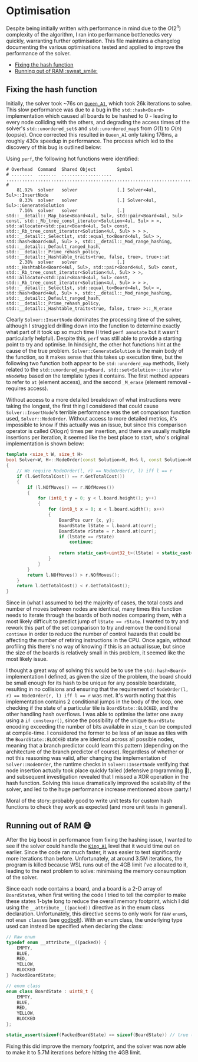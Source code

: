 # Optimisation <!-- omit in toc -->

Despite being initially written with performance in mind due to the $O(2^n)$ complexity of the algorithm, I ran into performance bottlenecks very quickly, warranting further optimisation. This file maintains a changelog documenting the various optimisations tested and applied to improve the performance of the solver. 

- [Fixing the hash function](#fixing-the-hash-function)
- [Running out of RAM :sweat\_smile:](#running-out-of-ram-sweat_smile)


## Fixing the hash function
Initially, the solver took ~76s on [`Queen_A1`](src/puzzles.hpp#120), which took 26k iterations to solve. This slow performance was due to a bug in the `std::hash<Board>` implementation which caused all boards to be hashed to 0 - leading to every node colliding with the others, and degrading the access times of the solver's `std::unordered_set`s and `std::unordered_map`s from $O(1)$ to $O(n)$ (oopsie). Once corrected this resulted in `Queen_A1` only taking 176ms, a roughly 430x speedup in performance. The process which led to the discovery of this bug is outlined below:

Using `perf`, the following hot functions were identified:
```
# Overhead  Command  Shared Object        Symbol
# ........  .......  ...................  ...............................................................................................................................................................................................................................................................................................................................................................................................................................................................................................................
#
    81.92%  solver   solver               [.] Solver<4ul, 5ul>::InsertNode
     8.33%  solver   solver               [.] Solver<4ul, 5ul>::GenerateSolution
     7.16%  solver   solver               [.] std::__detail::_Map_base<Board<4ul, 5ul>, std::pair<Board<4ul, 5ul> const, std::_Rb_tree_const_iterator<Solution<4ul, 5ul> > >, std::allocator<std::pair<Board<4ul, 5ul> const, std::_Rb_tree_const_iterator<Solution<4ul, 5ul> > > >, std::__detail::_Select1st, std::equal_to<Board<4ul, 5ul> >, std::hash<Board<4ul, 5ul> >, std::__detail::_Mod_range_hashing, std::__detail::_Default_ranged_hash, std::__detail::_Prime_rehash_policy, std::__detail::_Hashtable_traits<true, false, true>, true>::at
     2.38%  solver   solver               [.] std::_Hashtable<Board<4ul, 5ul>, std::pair<Board<4ul, 5ul> const, std::_Rb_tree_const_iterator<Solution<4ul, 5ul> > >, std::allocator<std::pair<Board<4ul, 5ul> const, std::_Rb_tree_const_iterator<Solution<4ul, 5ul> > > >, std::__detail::_Select1st, std::equal_to<Board<4ul, 5ul> >, std::hash<Board<4ul, 5ul> >, std::__detail::_Mod_range_hashing, std::__detail::_Default_ranged_hash, std::__detail::_Prime_rehash_policy, std::__detail::_Hashtable_traits<true, false, true> >::_M_erase
```
Clearly `Solver::InsertNode` dominates the processing time of the solver, although I struggled drilling down into the function to determine exactly what part of it took up so much time (I tried `perf annotate` but it wasn't particularly helpful). Despite this, `perf` was still able to provide a starting point to try and optimise. In hindsight, the other hot functions hint at the cause of the true problem. `Solver::GenerateSolution` is the main body of the function, so it makes sense that this takes up execution time, but the following two function both appear to be `std::unorderd_map` methods, likely related to the `std::unordered_map<Board, std::set<Solution>::iterator mNodeMap` based on the template types it contains. The first method appears to refer to `at` (element access), and the second `_M_erase` (element removal - requires access).

Without access to a more detailed breakdown of what instructions were taking the longest, the first thing I considered that could cause `Solver::InsertNode`'s terrible performance was the set comparison function used, `Solver::NodeOrder`. Without access to more detailed metrics, it's impossible to know if this actually was an issue, but since this comparison operator is called $O(\log{n})$ times per insertion, and there are usually multiple insertions per iteration, it seemed like the best place to start, who's original implementation is shown below:
```c++
template <size_t W, size_t H>
bool Solver<W, H>::NodeOrder(const Solution<W, H>& l, const Solution<W, H>& r)
{
    // We require NodeOrder(l, r) == NodeOrder(r, l) iff l == r
    if (l.GetTotalCost() == r.GetTotalCost())
    {
        if (l.NOfMoves() == r.NOfMoves())
        {
            for (int8_t y = 0; y < l.board.height(); y++)
            {
                for (int8_t x = 0; x < l.board.width(); x++)
                {
                    BoardPos curr {x, y};
                    BoardState lState = l.board.at(curr);
                    BoardState rState = r.board.at(curr);
                    if (lState == rState)
                        continue;
                    
                    return static_cast<uint32_t>(lState) < static_cast<uint32_t>(rState);
                }
            }
        }
        return l.NOfMoves() > r.NOfMoves();
    }
    return l.GetTotalCost() < r.GetTotalCost();
}
```
Since in (what I assumed to be) the majority of cases, the total costs and number of moves between nodes are identical, many times this function needs to iterate through the boards of both nodes comparing them, with a most likely difficult to predict jump of `lState == rState`. I wanted to try and rework this part of the set comparison to try and remove the conditional `continue` in order to reduce the number of control hazards that could be affecting the number of retiring instructions in the CPU. Once again, without profiling this there's no way of knowing if this is an actual issue, but since the size of the boards is relatively small in this problem, it seemed like the most likely issue. 

I thought a great way of solving this would be to use the `std::hash<Board>` implementation I defined, as given the size of the problem, the board should be small enough for its hash to be unique for any possible boardstate, resulting in no collisions and ensuring that the requirement of `NodeOrder(l, r) == NodeOrder(r, l) iff l == r` was met. It's worth noting that this implementation contains 2 conditional jumps in the body of the loop, one checking if the state of a particular tile is `BoardState::BLOCKED`, and the other handling hash overflows. I was able to optimise the latter one away using a `if constexpr()`, since the possibility of the unique `BoardState` encoding exceeding the number of bits available in `size_t` can be computed at compile-time. I considered the former to be less of an issue as tiles with the `BoardState::BLOCKED` state are identical across all possible nodes, meaning that a branch predictor could learn this pattern (depending on the architecture of the branch predictor of course). Regardless of whether or not this reasoning was valid, after changing the implementation of `Solver::NodeOrder`, the runtime checks in `Solver::InsertNode` verifying that node insertion actually took place quickly failed (defensive programming :pray:), and subsequent investigation revealed that I missed a XOR operation in the hash function. Solving this issue dramatically improved the scalability of the solver, and led to the huge performance increase mentionned above :party:! 

Moral of the story: probably good to write unit tests for custom hash functions to check they work as expected (and more unit tests in general).

## Running out of RAM :sweat_smile:
After the big boost in performance from fixing the hashing issue, I wanted to see if the solver could handle the [`King_A1`](src/puzzles.hpp#135) level that it would time out on earlier. Since the code ran much faster, it was easier to test significantly more iterations than before. Unfortunately, at around 3.5M iterations, the program is killed because WSL runs out of the 4GB limit I've allocated to it, leading to the next problem to solve: minimising the memory consumption of the solver. 

Since each node contains a board, and a board is a 2-D array of `BoardState`s, when first writing the code I tried to tell the compiler to make these states 1-byte long to reduce the overall memory footprint, which I did using the `__attribute__((packed))` directive as in the enum class declaration. Unfortunately, this directive seems to only work for raw `enum`s, not `enum class`es (see [godbolt](https://godbolt.org/z/vb6K5dcfG)). With an enum class, the underlying type used can instead be specified when declaring the class:
```c++
// Raw enum
typedef enum __attribute__((packed)) {
    EMPTY,
    BLUE,
    RED,
    YELLOW,
    BLOCKED
} PackedBoardState;

// enum class
enum class BoardState : uint8_t {
    EMPTY,
    BLUE,
    RED,
    YELLOW,
    BLOCKED
}; 

static_assert(sizeof(PackedBoardState) == sizeof(BoardState)) // true (both have sizeof == 1)
```
Fixing this did improve the memory footprint, and the solver was now able to make it to 5.7M iterations before hitting the 4GB limit.